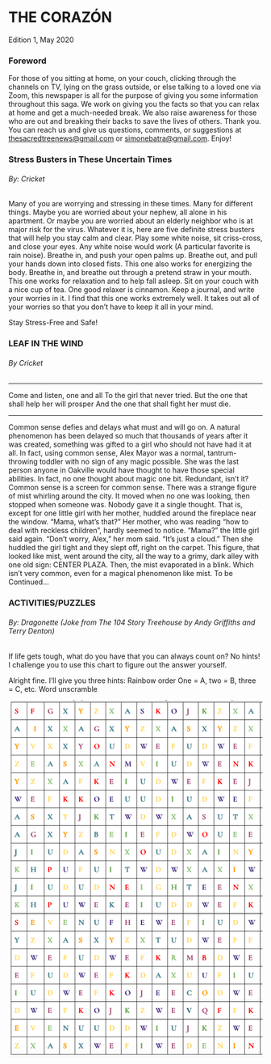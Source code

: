 # THE CORAZÓN
Edition 1, May 2020


### Foreword
For those of you sitting at home, on your couch, clicking through the channels on TV, lying on the grass outside, or else talking to a loved one via Zoom, this newspaper is all for the purpose of giving you some information throughout this saga. We work on giving you the facts so that you can relax at home and get a much-needed break. We also raise awareness for those who are out and breaking their backs to save the lives of others. Thank you.
You can reach us and give us questions, comments, or suggestions at thesacredtreenews@gmail.com or simonebatra@gmail.com. 
Enjoy!

### Stress Busters in These Uncertain Times
###### By: Cricket
    
Many of you are worrying and stressing in these times. Many for different things. Maybe you are worried about your nephew, all alone in his apartment. Or maybe you are worried about an elderly neighbor who is at major risk for the virus. Whatever it is, here are five definite stress busters that will help you stay calm and clear. 
Play some white noise, sit criss-cross, and close your eyes.
Any white noise would work (A particular favorite is rain noise).
Breathe in, and push your open palms up. Breathe out, and pull your hands down into closed fists.
This one also works for energizing the body.
Breathe in, and breathe out through a pretend straw in your mouth.
This one works for relaxation and to help fall asleep.
Sit on your couch with a nice cup of tea.
One good relaxer is cinnamon.
Keep a journal, and write your worries in it.
I find that this one works extremely well. It takes out all of your worries so that you don’t have to keep it all in your mind.

Stay Stress-Free and Safe!


### LEAF IN THE WIND 
###### By Cricket
*** 
Come and listen, one and all
To the girl that never tried.
But the one that shall help her will prosper
And the one that shall fight her must die.
*** 
Common sense defies and delays what must and will go on.
A natural phenomenon has been delayed so much that thousands of years after it was created, something was gifted to a girl who should not have had it at all. In fact, using common sense, Alex Mayor was a normal, tantrum-throwing toddler with no sign of any magic possible. She was the last person anyone in Oakville would have thought to have those special abilities. In fact, no one thought about magic one bit.
Redundant, isn’t it? Common sense is a screen for common sense.
There was a strange figure of mist whirling around the city. It moved when no one was looking, then stopped when someone was. Nobody gave it a single thought. 
That is, except for one little girl with her mother, huddled around the fireplace near the window. “Mama, what’s that?” 
Her mother, who was reading “how to deal with reckless children”, hardly seemed to notice. “Mama?” the little girl said again.
“Don’t worry, Alex,” her mom said. “It’s just a cloud.” Then she huddled the girl tight and they slept off, right on the carpet.
This figure, that looked like mist, went around the city, all the way to a grimy, dark alley with one old sign: CENTER PLAZA. Then, the mist evaporated in a blink. Which isn’t very common, even for a magical phenomenon like mist. 
             To be Continued… 
             

### ACTIVITIES/PUZZLES
###### By: Dragonette (Joke from The 104 Story Treehouse by Andy Griffiths and Terry Denton)
If life gets tough, what do you have that you can always count on?
No hints! I challenge you to use this chart to figure out the answer yourself. 

Alright fine. I’ll give you three hints:
Rainbow order
One = A, two = B, three = C, etc.
Word unscramble

![Puzzle Image](puzzle.png)



